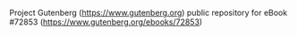 Project Gutenberg (https://www.gutenberg.org) public repository
for eBook #72853 (https://www.gutenberg.org/ebooks/72853)
